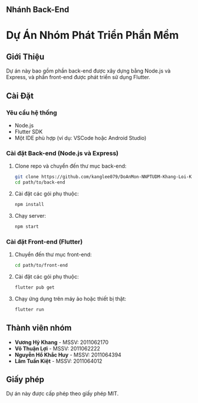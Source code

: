 ## Nhánh Back-End

# Dự Án Nhóm Phát Triển Phần Mềm

## Giới Thiệu
Dự án này bao gồm phần back-end được xây dựng bằng Node.js và Express, và phần front-end được phát triển sử dụng Flutter. 

## Cài Đặt

### Yêu cầu hệ thống
- Node.js
- Flutter SDK
- Một IDE phù hợp (ví dụ: VSCode hoặc Android Studio)

### Cài đặt Back-end (Node.js và Express)

1. Clone repo và chuyển đến thư mục back-end:
    ```bash
    git clone https://github.com/kanglee079/DoAnMon-NNPTUDM-Khang-Loi-Kiet-Huy
    cd path/to/back-end
    ```

2. Cài đặt các gói phụ thuộc:
    ```bash
    npm install
    ```

3. Chạy server:
    ```bash
    npm start
    ```

### Cài đặt Front-end (Flutter)

1. Chuyển đến thư mục front-end:
    ```bash
    cd path/to/front-end
    ```

2. Cài đặt các gói phụ thuộc:
    ```bash
    flutter pub get
    ```

3. Chạy ứng dụng trên máy ảo hoặc thiết bị thật:
    ```bash
    flutter run
    ```

## Thành viên nhóm

- **Vương Hỷ Khang** - MSSV: 2011062170
- **Võ Thuận Lợi** - MSSV: 2011062222
- **Nguyễn Hồ Khắc Huy** - MSSV: 2011064394
- **Lâm Tuấn Kiệt** - MSSV: 2011064012

## Giấy phép
Dự án này được cấp phép theo giấy phép MIT.
